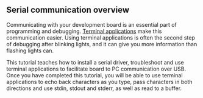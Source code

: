 ## Serial communication overview

Communicating with your development board is an essential part of programming and debugging. <a href="/docs/v5.6/tutorials/serial-comm.html#terminal-applications" target="_blank">Terminal applications</a> make this communication easier. Using terminal applications is often the second step of debugging after blinking lights, and it can give you more information than flashing lights can.

This tutorial teaches how to install a serial driver, troubleshoot and use terminal applications to facilitate board to PC communication over USB. Once you have completed this tutorial, you will be able to use terminal applications to echo back characters as you type, pass characters in both directions and use stdin, stdout and stderr, as well as read to a buffer.
